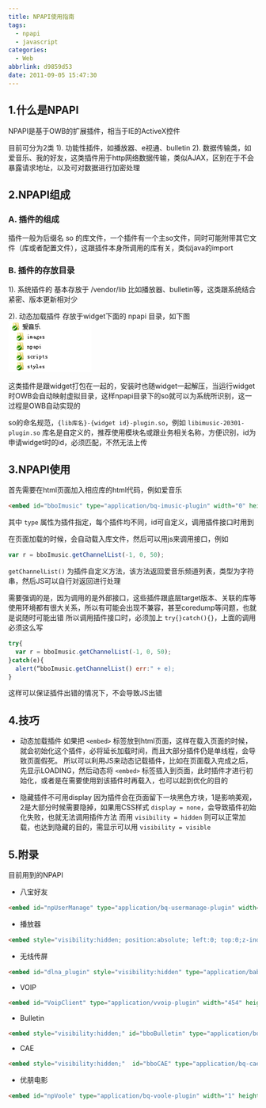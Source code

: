 ```yaml
---
title: NPAPI使用指南
tags:
  - npapi
  - javascript
categories:
  - Web
abbrlink: d9859d53
date: 2011-09-05 15:47:30
---
```

## 1.什么是NPAPI

NPAPI是基于OWB的扩展插件，相当于IE的ActiveX控件

目前可分为2类
1). 功能性插件，如播放器、e视通、bulletin
2). 数据传输类，如爱音乐、我的好友，这类插件用于http网络数据传输，类似AJAX，区别在于不会暴露请求地址，以及可对数据进行加密处理
<!--more-->
## 2.NPAPI组成

### A. 插件的组成
插件一般为后缀名 so 的库文件，一个插件有一个主so文件，同时可能附带其它文件（库或者配置文件），这跟插件本身所调用的库有关，类似java的import

### B. 插件的存放目录

1). 系统插件的
基本存放于 /vendor/lib
比如播放器、bulletin等，这类跟系统结合紧密、版本更新相对少

2). 动态加载插件
存放于widget下面的 npapi 目录，如下图
![npapi](/images/2011/09/npapi.png)

这类插件是跟widget打包在一起的，安装时也随widget一起解压，当运行widget时OWB会自动映射虚拟目录，这样npapi目录下的so就可以为系统所识别，这一过程是OWB自动实现的

so的命名规范，`{lib库名}-{widget id}-plugin.so`，例如 `libimusic-20301-plugin.so`
库名是自定义的，推荐使用模块名或跟业务相关名称，方便识别，id为申请widget时的id，必须匹配，不然无法上传

## 3.NPAPI使用

首先需要在html页面加入相应库的html代码，例如爱音乐
```html
<embed id="bboImusic" type="application/bq-imusic-plugin" width="0" height="0">
```
其中 `type` 属性为插件指定，每个插件均不同，id可自定义，调用插件接口时用到

在页面加载的时候，会自动载入库文件，然后可以用js来调用接口，例如
```js
var r = bboImusic.getChannelList(-1, 0, 50);
```
`getChannelList()` 为插件自定义方法，该方法返回爱音乐频道列表，类型为字符串，然后JS可以自行对返回进行处理

需要强调的是，因为调用的是外部接口，这些插件跟底层target版本、关联的库等使用环境都有很大关系，所以有可能会出现不兼容，甚至coredump等问题，也就是说随时可能出错
所以调用插件接口时，必须加上 `try{}catch(){}`，上面的调用必须这么写
```js
try{
  var r = bboImusic.getChannelList(-1, 0, 50);
}catch(e){
  alert(“bboImusic.getChannelList() err:" + e);
}
```
这样可以保证插件出错的情况下，不会导致JS出错

## 4.技巧

- 动态加载插件
  如果把 `<embed>` 标签放到html页面，这样在载入页面的时候，就会初始化这个插件，必将延长加载时间，而且大部分插件仍是单线程，会导致页面假死。
  所以可以利用JS来动态记载插件，比如在页面载入完成之后，先显示LOADING，然后动态将 `<embed>` 标签插入到页面，此时插件才进行初始化，或者是在需要使用到该插件时再载入，也可以起到优化的目的

- 隐藏插件不可用display
  因为插件会在页面留下一块黑色方块，1是影响美观，2是大部分时候需要隐掉，如果用CSS样式 `display = none`，会导致插件初始化失败，也就无法调用插件方法
  而用 `visibility = hidden` 则可以正常加载，也达到隐藏的目的，需显示可以用 `visibility = visible`

## 5.附录

目前用到的NPAPI

* 八宝好友
```html
<embed id="npUserManage" type="application/bq-usermanage-plugin" width="0" height="0">
```

* 播放器
```html
<embed style="visibility:hidden; position:absolute; left:0; top:0;z-index:-1" id="MediaPlayer" type="application/bq_music-plugin" width="1360" height="768"></embed>
```

* 无线传屏
```html
<embed id="dlna_plugin" style="visibility:hidden" type="application/babao-dlna-plugin" width="0" height="0">
```

* VOIP
```html
<embed id="VoipClient" type="application/vvoip-plugin" width="454" height="340" style="margin-top:-340px;">
```

* Bulletin
```html
<embed style="visibility:hidden;" id="bboBulletin" type="application/bq-bulletin-plugin"></embed>
```

* CAE
```html
<embed style="visibility:hidden;"  id="bboCAE" type="application/bq-cae-plugin"></embed>
```

* 优朋电影
```html
<embed id="npVoole" type="application/bq-voole-plugin" width="1" height="1"></embed>
```
